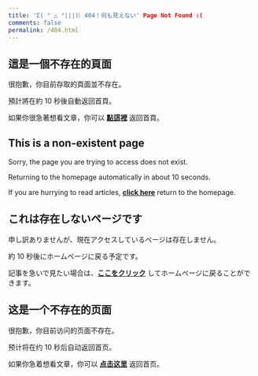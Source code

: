 ```yaml
---
title: 'Σ( ° △ °|||)︴404！何も見えない' Page Not Found :(
comments: false
permalink: /404.html
---
```


## 這是一個不存在的頁面

很抱歉，你目前存取的頁面並不存在。

預計將在約 <span id="timeout">10</span> 秒後自動返回首頁。

如果你很急著想看文章，你可以 **[點這裡](https://lolicon.wtf/)** 返回首頁。

## This is a non-existent page

Sorry, the page you are trying to access does not exist.

Returning to the homepage automatically in about <span id="timeout">10</span> seconds.

If you are hurrying to read articles, **[click here](https://lolicon.wtf/)** return to the homepage.

## これは存在しないページです

申し訳ありませんが、現在アクセスしているページは存在しません。

約 <span id="timeout">10</span> 秒後にホームページに戻る予定です。

記事を急いで見たい場合は、**[ここをクリック](https://lolicon.wtf/)** してホームページに戻ることができます。

## 这是一个不存在的页面

很抱歉，你目前访问的页面不存在。

预计将在约 <span id="timeout">10</span> 秒后自动返回首页。

如果你急着想看文章，你可以 **[点击这里](https://lolicon.wtf/)** 返回首页。


<script>
let countTime = 10;

function count() {
  
  document.getElementById('timeout').textContent = countTime;
  countTime -= 1;
  if(countTime === 0){
    location.href = 'https://lolicon.wtf/'; // Your URL
  }
  setTimeout(() => {
    count();
  }, 1000);
}

count();
</script>

